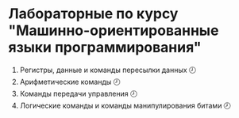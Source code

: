 ﻿# Лабораторные по курсу "Машинно-ориентированные языки программирования"

1. Регистры, данные и команды пересылки данных 🕗
2. Арифметические команды 🕗
3. Команды передачи управления 🕗
4. Логические команды и команды манипулирования битами 🕗